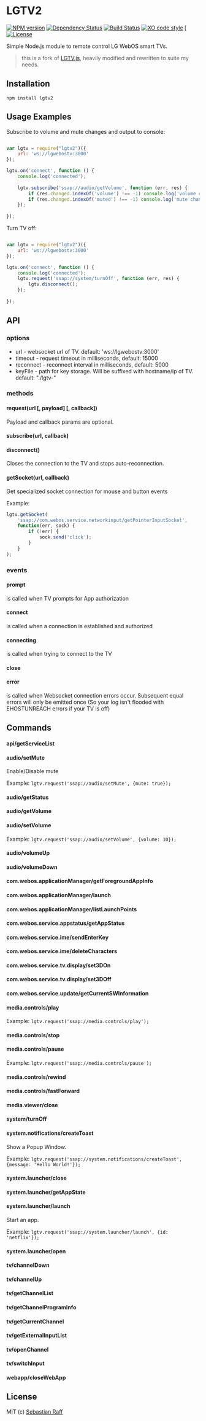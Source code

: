 # LGTV2

[![NPM version](https://badge.fury.io/js/lgtv2.svg)](http://badge.fury.io/js/lgtv2)
[![Dependency Status](https://img.shields.io/gemnasium/hobbyquaker/lgtv2.svg?maxAge=2592000)](https://gemnasium.com/github.com/hobbyquaker/lgtv2)
[![Build Status](https://travis-ci.org/hobbyquaker/lgtv2.svg?branch=master)](https://travis-ci.org/hobbyquaker/lgtv2)
[![XO code style](https://img.shields.io/badge/code_style-XO-5ed9c7.svg)](https://github.com/sindresorhus/xo)
[[![License][mit-badge]][mit-url]

Simple Node.js module to remote control LG WebOS smart TVs.

> this is a fork of [LGTV.js](https://github.com/msloth/lgtv.js), heavily modified and rewritten to suite my needs.


## Installation

`npm install lgtv2`

## Usage Examples


Subscribe to volume and mute changes and output to console:
```javascript

var lgtv = require("lgtv2")({
    url: 'ws://lgwebostv:3000'
});

lgtv.on('connect', function () {
    console.log('connected');
    
    lgtv.subscribe('ssap://audio/getVolume', function (err, res) {
        if (res.changed.indexOf('volume') !== -1) console.log('volume changed', res.volume);
        if (res.changed.indexOf('muted') !== -1) console.log('mute changed', mute);
    });
    
});
```

Turn TV off:
```javascript

var lgtv = require("lgtv2")({
    url: 'ws://lgwebostv:3000'
});

lgtv.on('connect', function () {
    console.log('connected');
    lgtv.request('ssap://system/turnOff', function (err, res) {
        lgtv.disconnect();
    });
    
});
```

## API

### options

* url - websocket url of TV. default: 'ws://lgwebostv:3000'
* timeout - request timeout in milliseconds, default: 15000
* reconnect - reconnect interval in milliseconds, default: 5000
* keyFile - path for key storage. Will be suffixed with hostname/ip of TV. default: "./lgtv-"

### methods

#### request(url [, payload] [, callback])

Payload and callback params are optional. 

#### subscribe(url, callback)

#### disconnect()

Closes the connection to the TV and stops auto-reconnection.

#### getSocket(url, callback)

Get specialized socket connection for mouse and button events

Example:
```Javascript
lgtv.getSocket(
    'ssap://com.webos.service.networkinput/getPointerInputSocket',
    function(err, sock) {
        if (!err) {
            sock.send('click');
        }
    }
);
```

### events

#### prompt

is called when TV prompts for App authorization

#### connect

is called when a connection is established and authorized

#### connecting

is called when trying to connect to the TV

#### close


#### error

is called when Websocket connection errors occur. Subsequent equal errors will only be emitted once (So your log isn't flooded with EHOSTUNREACH errors if your TV is off)



## Commands


#### api/getServiceList

#### audio/setMute

Enable/Disable mute

Example: ```lgtv.request('ssap://audio/setMute', {mute: true});```

#### audio/getStatus

#### audio/getVolume

#### audio/setVolume

Example: ```lgtv.request('ssap://audio/setVolume', {volume: 10});```

#### audio/volumeUp

#### audio/volumeDown

#### com.webos.applicationManager/getForegroundAppInfo

#### com.webos.applicationManager/launch

#### com.webos.applicationManager/listLaunchPoints

#### com.webos.service.appstatus/getAppStatus

#### com.webos.service.ime/sendEnterKey

#### com.webos.service.ime/deleteCharacters

#### com.webos.service.tv.display/set3DOn

#### com.webos.service.tv.display/set3DOff

#### com.webos.service.update/getCurrentSWInformation

#### media.controls/play

Example: ```lgtv.request('ssap://media.controls/play');```

#### media.controls/stop

#### media.controls/pause

Example: ```lgtv.request('ssap://media.controls/pause');```

#### media.controls/rewind

#### media.controls/fastForward

#### media.viewer/close

#### system/turnOff

#### system.notifications/createToast

Show a Popup Window.

Example: ```lgtv.request('ssap://system.notifications/createToast', {message: 'Hello World!'});```

#### system.launcher/close

#### system.launcher/getAppState

#### system.launcher/launch

Start an app.

Example: ```lgtv.request('ssap://system.launcher/launch', {id: 'netflix'});```

#### system.launcher/open

#### tv/channelDown

#### tv/channelUp

#### tv/getChannelList

#### tv/getChannelProgramInfo

#### tv/getCurrentChannel

#### tv/getExternalInputList

#### tv/openChannel

#### tv/switchInput

#### webapp/closeWebApp



## License

MIT (c) [Sebastian Raff](https://github.com/hobbyquaker)

[mit-badge]: https://img.shields.io/badge/License-MIT-blue.svg?style=flat
[mit-url]: LICENSE

